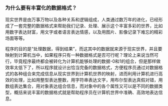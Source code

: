 ### 为什么要有丰富化的数据格式？

现实世界是由万事万物以及各种关系和逻辑组成，人类通过数万年的进化，已经形成了一套完整的数据格式来帮助我们记录、处理、展示这个丰富多彩的世界，比如用数字表达财富，用文字或者语言表达情感，以及用图片、影像记录下难忘的精彩场面等等。

程序的目的是“处理数据，得到结果”，而这其中的数据就来源于现实世界，并且要映射到计算机当中，如果程序只有一种数据格式是否可行呢？理论上来说当然可行，毕竟程序最终都会被转化为计算机能够处理的数据-0和1的组合，但是那样做效率太低下了，所以程序就设计出恰当完备的数据格式，方便程序员通过对数据格式的各种组合来完成信息从现实世界到计算机世界的映射，进而利用计算机进行高效的处理，比如用整型表达整数，用字符串表达文字，用布尔型表达真假对错，用数组表达集合，用对象表达组合信息，而对象中的各个属性又可以是不同的数据类型，概括来说丰富的数据格式就是帮助程序员在计算机世界中准确、高效地表达信息。

